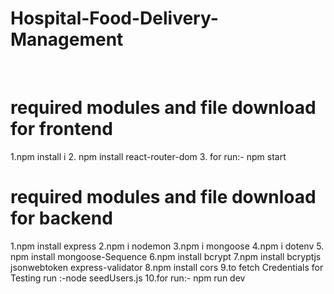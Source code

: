 # Hospital-Food-Delivery-Management
<br>
<h1>required modules and file download for frontend</h1>
1.npm install i
2. npm install react-router-dom
3. for run:- npm start

<h1>required modules and file download for backend</h1>
1.npm install express
2.npm i nodemon
3.npm i mongoose
4.npm i dotenv
5. npm install mongoose-Sequence
6.npm install bcrypt
7.npm install bcryptjs jsonwebtoken express-validator
8.npm install cors
9.to fetch Credentials for Testing run :-node seedUsers.js
10.for run:- npm run dev
